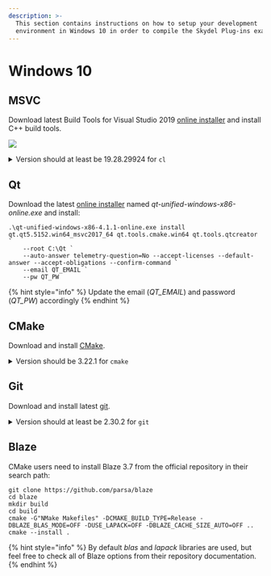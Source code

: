 ```yaml
---
description: >-
  This section contains instructions on how to setup your development
  environment in Windows 10 in order to compile the Skydel Plug-ins examples.
---
```


# Windows 10

## MSVC

Download latest Build Tools for Visual Studio 2019 [online installer](https://visualstudio.microsoft.com/vs/older-downloads/#visual-studio-2019-and-other-products) and install C++ build tools.

![](../.gitbook/assets/windows\_msvc.svg)

<details>

<summary>Version should at least be 19.28.29924 for <code>cl</code></summary>

```
# Path might be different on newer versions
C:\Program Files (x86)\Microsoft Visual Studio\2019\BuildTools\VC\Tools\MSVC\14.28.29910\bin\Hostx64\x64\cl.exe
> Microsoft (R) C/C++ Optimizing Compiler Version 19.28.29924 for x64
```

</details>

## Qt

Download the latest [online installer](https://download.qt.io/official\_releases/online\_installers/) named _qt-unified-windows-x86-online.exe_ and install:

```aspnet
.\qt-unified-windows-x86-4.1.1-online.exe install qt.qt5.5152.win64_msvc2017_64 qt.tools.cmake.win64 qt.tools.qtcreator `
    --root C:\Qt `
    --auto-answer telemetry-question=No --accept-licenses --default-answer --accept-obligations --confirm-command `
    --email QT_EMAIL `
    --pw QT_PW
```

{% hint style="info" %}
Update the email (_QT\_EMAIL_) and password (_QT\_PW_) accordingly
{% endhint %}

## CMake

Download and install [CMake](https://github.com/Kitware/CMake/releases/download/v3.22.1/cmake-3.22.1-windows-x86\_64.msi).

<details>

<summary>Version should be 3.22.1 for <code>cmake</code></summary>

```
cmake --version
> cmake version 3.22.1
```

</details>

## Git

Download and install latest [git](https://gitforwindows.org).

<details>

<summary>Version should at least be 2.30.2 for <code>git</code></summary>

```
git --version
> git version 2.30.2.windows.1
```

</details>

## Blaze

CMake users need to install Blaze 3.7 from the official repository in their search path:

```
git clone https://github.com/parsa/blaze 
cd blaze 
mkdir build
cd build 
cmake -G"NMake Makefiles" -DCMAKE_BUILD_TYPE=Release -DBLAZE_BLAS_MODE=OFF -DUSE_LAPACK=OFF -DBLAZE_CACHE_SIZE_AUTO=OFF .. 
cmake --install .
```

{% hint style="info" %}
By default _blas_ and _lapack_ libraries are used, but feel free to check all of Blaze options from their repository documentation.
{% endhint %}
